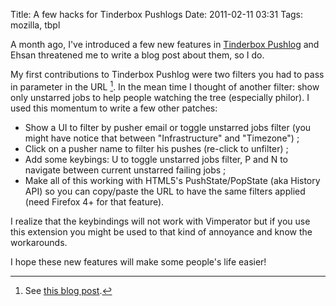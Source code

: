 Title: A few hacks for Tinderbox Pushlogs
Date: 2011-02-11 03:31
Tags: mozilla, tbpl

A month ago, I've introduced a few new features in [Tinderbox Pushlog](http://tbpl.mozilla.org)
and Ehsan threatened me to write a blog post about them, so I do.

My first contributions to Tinderbox Pushlog were two filters you had to
pass in parameter in the URL [^1]. In the mean time I thought of
another filter: show only unstarred jobs to help people watching the
tree (especially philor). I used this momentum to write a few other
patches:

-   Show a UI to filter by pusher email or toggle unstarred jobs filter
    (you might have notice that between "Infrastructure" and
    "Timezone") ;
-   Click on a pusher name to filter his pushes (re-click to unfilter) ;
-   Add some keybings: U to toggle unstarred jobs filter, P and N to
    navigate between current unstarred failing jobs ;
-   Make all of this working with HTML5's PushState/PopState (aka
    History API) so you can copy/paste the URL to have the same filters
    applied (need Firefox 4+ for that feature).

I realize that the keybindings will not work with Vimperator but if you
use this extension you might be used to that kind of annoyance and know
the workarounds.

I hope these new features will make some people's life easier!

[^1]: See [this blog post](../../2010/09/filter-tinderboxpushlog-by-pusher-or-revision-id.html).
